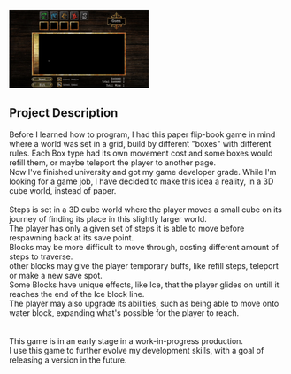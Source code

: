 <img src="https://github.com/Bsktrrl/Bsktrrl.github.io/blob/main/images/MasterMadness/Guess.gif" width="50%"/><br>

## Project Description
Before I learned how to program, I had this paper flip-book game in mind where a world was set in a grid, build by different "boxes" with different rules. Each Box type had its own movement cost and some boxes would refill them, or maybe teleport the player to another page.<br>
Now I've finished university and got my game developer grade. While I'm looking for a game job, I have decided to make this idea a reality, in a 3D cube world, instead of paper.
<br>
<br>
Steps is set in a 3D cube world where the player moves a small cube on its journey of finding its place in this slightly larger world.<br>
The player has only a given set of steps it is able to move before respawning back at its save point.<br>
Blocks may be more difficult to move through, costing different amount of steps to traverse.<br>
other blocks may give the player temporary buffs, like refill steps, teleport or make a new save spot.<br>
Some Blocks have unique effects, like Ice, that the player glides on untill it reaches the end of the Ice block line.<br>
The player may also upgrade its abilities, such as being able to move onto water block, expanding what's possible for the player to reach.<br>
<br>
<br>
This game is in an early stage in a work-in-progress production.<br>
I use this game to further evolve my development skills, with a goal of releasing a version in the future.
